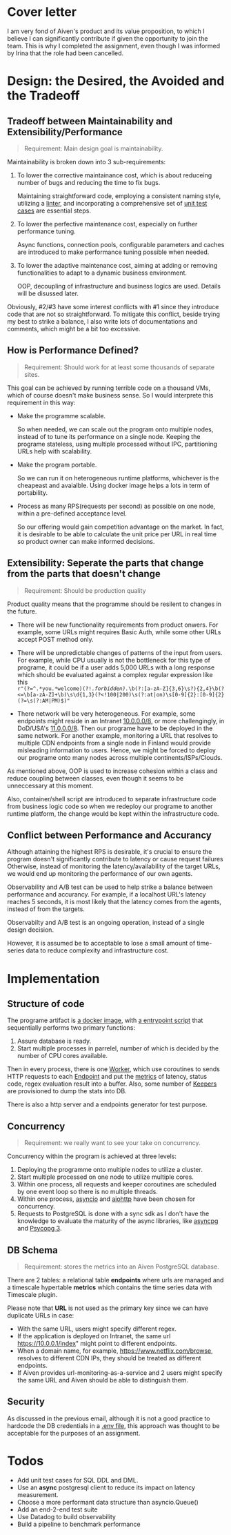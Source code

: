 # Cover letter
I am very fond of Aiven's product and its value proposition, to which I believe I can significantly contribute if given the opportunity to join the team. This is why I completed the assignment, even though I was informed by Irina that the role had been cancelled.

# Design: the Desired, the Avoided and the Tradeoff

## Tradeoff between Maintainability and Extensibility/Performance
> Requirement: Main design goal is maintainability.

Maintainability is broken down into 3 sub-requirements:
1. To lower the corrective maintainance cost, which is about reduceing number of bugs and reducing the time to fix bugs.

    Maintaining straightforward code, employing a consistent naming style, utilizing a [linter](./.pylintrc), and incorporating a comprehensive set of [unit test cases](./test/) are essential steps.

2. To lower the perfective maintenance cost, especially on further performance tuning.

    Async functions, connection pools, configurable parameters and caches are introduced to make performance tuning possible when needed.

3. To lower the adaptive maintenance cost, aiming at adding or removing functionalities to adapt to a dynamic business environment.

    OOP, decoupling of infrastructure and business logics are used. Details will be disussed later.

Obviously, #2/#3 have some interest conflicts with #1 since they introduce code that are not so straightforward. To mitigate this conflict, beside trying my best to strike a balance, I also write lots of documentations and comments, which might be a bit too excessive.

## How is Performance Defined?
> Requirement: Should work for at least some thousands of separate sites.

This goal can be achieved by running terrible code on a thousand VMs, which of course doesn't make business sense. So I would interprete this requirement in this way:
- Make the programme scalable.

    So when needed, we can scale out the program onto multiple nodes, instead of to tune its performance on a single node.
    Keeping the programe stateless, using multiple processed without IPC, partitioning URLs help with scalability.
- Make the program portable.

    So we can run it on heterogeneous runtime platforms, whichever is the cheapeast and avaialble. Using docker image helps a lots in term of portability. 
- Process as many RPS(requests per second) as possible on one node, within a pre-defined acceptance level.

    So our offering would gain competition advantage on the market. In fact, it is desirable to be able to calculate the unit price per URL in real time so product owner can make informed decisions.

## Extensibility: Seperate the parts that change from the parts that doesn't change
> Requirement: Should be production quality

Product quality means that the programme should be resilent to changes in the future.

- There will be new functionality requirements from product onwers.
For example, some URLs might requires Basic Auth, while some other URLs accept POST method only. 

- There will be unpredictable changes of patterns of the input from users. For example, while CPU usually is not the bottleneck for this type of programe, it could be if a user adds 5,000 URLs with a long response which should be evaluated against a complex regular expression like this <code> r"(?=^.*you.*welcome)(?!.*forbidden).*\b(?:[a-zA-Z]{3,6}\s?){2,4}\b(?<=\b[a-zA-Z]+\b)\s\d{1,3}(?<!100|200)\s(?:at|on)\s[0-9]{2}:[0-9]{2}(?=\s(?:AM|PM)$)"</code>

- There network will be very heterogeneous.
For example, some endpoints might reside in an Intranet [10.0.0.0/8](https://en.wikipedia.org/wiki/Private_network), or more challengingly, in DoD/USA's [11.0.0.0/8](https://news.ycombinator.com/item?id=10006534). Then our programe have to be deployed in the same network.
For another example, monitoring a URL that resolves to multiple CDN endpoints from a single node in Finland would provide misleading information to users. Hence, we might be forced to deploy our programe onto many nodes across multiple continents/ISPs/Clouds.

As mentioned above, OOP is used to increase cohesion within a class and reduce coupling between classes, even though it seems to be unneccessary at this moment.

Also, container/shell script are introduced to separate infrastructure code from business logic code so when we redeploy our programe to another runtime platform, the change would be kept within the infrastructure code.

## Conflict between Performance and Accurancy 
Although attaining the highest RPS is desirable, it's crucial to ensure the program doesn't significantly contribute to latency or cause request failures Otherwise, instead of monitoring the latency/availability of the target URLs, we would end up monitoring the performance of our own agents.

Observability and A/B test can be used to help strike a balance between performance and accurancy. For example, if a localhost URL's latency reaches 5 seconds, it is most likely that the latency comes from the agents, instead of from the targets.

Observabilty and A/B test is an ongoing operation, instead of a single design decision.

However, it is assumed be to acceptable to lose a small amount of time-series data to reduce complexity and infrastructure cost.


# Implementation
## Structure of code
The programe artifact is [a docker image](./Dockerfile), with [a entrypoint script](./entrypoint.sh) that sequentially performs two primary functions:
1. Assure database is ready.
2. Start multiple processes in parrelel, number of which is decided by the number of CPU cores available.

Then in every process, there is one [Worker](./src/worker.py), which use coroutines to sends HTTP requests to each [Endpoint](./src/endpoint.py) and put the [metrics](./src/metrics.py) of latency, status code, regex evaluation result into a buffer. Also, some number of [Keepers](./src/Keeper.py) are provisioned to dump the stats into DB. 

There is also a http server and a endpoints generator for test purpose.

## Concurrency 
> Requirement: we really want to see your take on concurrency.

Concurrency within the program is achieved at three levels:

1. Deploying the programme onto multiple nodes to utilize a cluster.
2. Start multiple processed on one node to utilize multiple cores.
3. Within one process, all requests and keeper coroutines are scheduled by one event loop so there is no multiple threads.
4. Within one process, [asyncio](https://docs.python.org/3/library/asyncio.html) and [aiohttp](https://docs.aiohttp.org/en/stable/) have been chosen for concurrency.
5. Requests to PostgreSQL is done with a sync sdk as I don't have the knowledge to evaluate the maturity of the async libraries, like [asyncpg](https://github.com/MagicStack/asyncpg) and [Psycopg 3](https://www.psycopg.org/psycopg3/docs/advanced/async.html).

## DB Schema
> Requirement: stores the metrics into an Aiven PostgreSQL database.

There are 2 tables: a relational table **endpoints** where urls are managed and a timescale hypertable **metrics** which contains the time series data with Timescale plugin.

Please note that **URL** is not used as the primary key since we can have duplicate URLs in case:
- With the same URL, users might specify different regex. 
- If the application is deployed on Intranet, the same url https://10.0.0.1/index" might point to different endpoints.
- When a domain name, for example, https://www.netflix.com/browse, resolves to different CDN IPs, they should be treated as different endpoints.
- If Aiven provides url-monitoring-as-a-service and 2 users might specify the same URL and Aiven should be able to distinguish them.

## Security
As discussed in the previous email, although it is not a good practice to hardcode the DB credentials in a [.env file](./.env), this approach was thought to be acceptable for the purposes of an assignment.

# Todos
- Add unit test cases for SQL DDL and DML.
- Use an **async** postgresql client to reduce its impact on latency measurement.
- Choose a more performant data structure than asyncio.Queue()
- Add an end-2-end test suite
- Use Datadog to build observability
- Build a pipeline to benchmark performance
